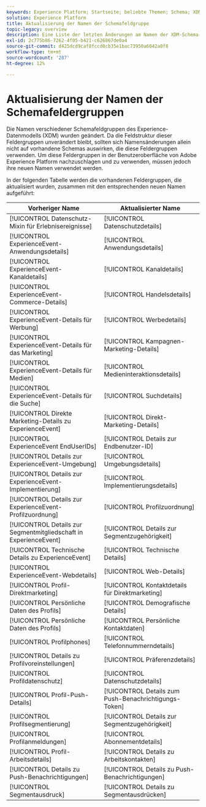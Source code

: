 ```yaml
---
keywords: Experience Platform; Startseite; beliebte Themen; Schema; XDM; ExperienceEvent; Felder; Schemas; Schemas; Schema-Design; Feldergruppe; Feldergruppe; Endbenutzer; Endbenutzer; Endbenutzer; ID; Aktualisierungen;
solution: Experience Platform
title: Aktualisierung der Namen der Schemafeldgruppe
topic-legacy: overview
description: Eine Liste der letzten Änderungen am Namen der XDM-Schema-Feldergruppe.
exl-id: 2c775b86-7262-4f05-b421-c626867de0a4
source-git-commit: d425dcd9caf8fccd0cb35e1bac73950a6042a0f8
workflow-type: tm+mt
source-wordcount: '287'
ht-degree: 12%

---
```



# Aktualisierung der Namen der Schemafeldergruppen

Die Namen verschiedener Schemafeldgruppen des Experience-Datenmodells (XDM) wurden geändert. Da die Feldstruktur dieser Feldergruppen unverändert bleibt, sollten sich Namensänderungen allein nicht auf vorhandene Schemas auswirken, die diese Feldergruppen verwenden. Um diese Feldergruppen in der Benutzeroberfläche von Adobe Experience Platform nachzuschlagen und zu verwenden, müssen jedoch ihre neuen Namen verwendet werden.

In der folgenden Tabelle werden die vorhandenen Feldergruppen, die aktualisiert wurden, zusammen mit den entsprechenden neuen Namen aufgeführt:

| Vorheriger Name | Aktualisierter Name |
| --- | --- |
| [!UICONTROL Datenschutz-Mixin für Erlebnisereignisse] | [!UICONTROL Datenschutzdetails] |
| [!UICONTROL ExperienceEvent-Anwendungsdetails] | [!UICONTROL Anwendungsdetails] |
| [!UICONTROL ExperienceEvent-Kanaldetails] | [!UICONTROL Kanaldetails] |
| [!UICONTROL ExperienceEvent-Commerce-Details] | [!UICONTROL Handelsdetails] |
| [!UICONTROL ExperienceEvent-Details für Werbung] | [!UICONTROL Werbedetails] |
| [!UICONTROL ExperienceEvent-Details für das Marketing] | [!UICONTROL Kampagnen-Marketing-Details] |
| [!UICONTROL ExperienceEvent-Details für Medien] | [!UICONTROL Medieninteraktionsdetails] |
| [!UICONTROL ExperienceEvent-Details für die Suche] | [!UICONTROL Suchdetails] |
| [!UICONTROL Direkte Marketing-Details zu ExperienceEvent] | [!UICONTROL Direkt-Marketing-Details] |
| [!UICONTROL ExperienceEvent EndUserIDs] | [!UICONTROL Details zur Endbenutzer-ID] |
| [!UICONTROL Details zur ExperienceEvent-Umgebung] | [!UICONTROL Umgebungsdetails] |
| [!UICONTROL Details zur ExperienceEvent-Implementierung] | [!UICONTROL Implementierungsdetails] |
| [!UICONTROL Details zur ExperienceEvent-Profilzuordnung] | [!UICONTROL Profilzuordnung] |
| [!UICONTROL Details zur Segmentmitgliedschaft in ExperienceEvent] | [!UICONTROL Details zur Segmentzugehörigkeit] |
| [!UICONTROL Technische Details zu ExperienceEvent] | [!UICONTROL Technische Details] |
| [!UICONTROL ExperienceEvent-Webdetails] | [!UICONTROL Web-Details] |
| [!UICONTROL Profil-Direktmarketing] | [!UICONTROL Kontaktdetails für Direktmarketing] |
| [!UICONTROL Persönliche Daten des Profils] | [!UICONTROL Demografische Details] |
| [!UICONTROL Persönliche Daten des Profils] | [!UICONTROL Persönliche Kontaktdaten] |
| [!UICONTROL Profilphones] | [!UICONTROL Telefonnummerndetails] |
| [!UICONTROL Details zu Profilvoreinstellungen] | [!UICONTROL Präferenzdetails] |
| [!UICONTROL Profildatenschutz] | [!UICONTROL Datenschutzdetails] |
| [!UICONTROL Profil-Push-Details] | [!UICONTROL Details zum Push-Benachrichtigungs-Token] |
| [!UICONTROL Profilsegmentierung] | [!UICONTROL Details zur Segmentzugehörigkeit] |
| [!UICONTROL Profilanmeldungen] | [!UICONTROL Abonnementdetails] |
| [!UICONTROL Profil-Arbeitsdetails] | [!UICONTROL Details zu Arbeitskontakten] |
| [!UICONTROL Details zu Push-Benachrichtigungen] | [!UICONTROL Details zu Push-Benachrichtigungen] |
| [!UICONTROL Segmentausdruck] | [!UICONTROL Details zu Segmentausdrücken] |
